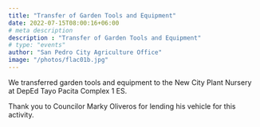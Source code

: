 ```yaml
---
title: "Transfer of Garden Tools and Equipment"
date: 2022-07-15T08:00:16+06:00
# meta description
description : "Transfer of Garden Tools and Equipment"
# type: "events"
author: "San Pedro City Agriculture Office"
image: "/photos/flac01b.jpg"
---
```



We transferred garden tools and equipment to the New City Plant Nursery at DepEd Tayo Pacita Complex 1 ES.

Thank you to Councilor Marky Oliveros for lending his vehicle for this activity.